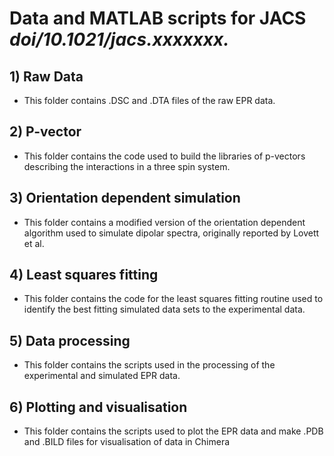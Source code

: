 # Data and MATLAB scripts for JACS *doi/10.1021/jacs.xxxxxxx.*

## 1) Raw Data 
- This folder contains .DSC and .DTA files of the raw EPR data. <br /> 
## 2) P-vector <br />
- This folder contains the code used to build the libraries of p-vectors describing the interactions in a three spin system. <br />
## 3) Orientation dependent simulation <br />
- This folder contains a modified version of the orientation dependent algorithm used to simulate dipolar spectra, originally reported by Lovett et al. <br />
## 4) Least squares fitting <br />
- This folder contains the code for the least squares fitting routine used to identify the best fitting simulated data sets to the experimental data. <br />
## 5) Data processing <br />
- This folder contains the scripts used in the processing of the experimental and simulated EPR data. <br />
## 6) Plotting and visualisation <br />
- This folder contains the scripts used to plot the EPR data and make .PDB and .BILD files for visualisation of data in Chimera
